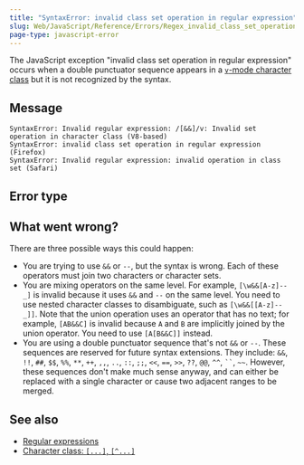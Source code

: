 ```yaml
---
title: "SyntaxError: invalid class set operation in regular expression"
slug: Web/JavaScript/Reference/Errors/Regex_invalid_class_set_operation
page-type: javascript-error
---
```




The JavaScript exception "invalid class set operation in regular expression" occurs when a double punctuator sequence appears in a [`v`-mode character class](/Web/JavaScript/Reference/Regular_expressions/Character_class#v-mode_character_class) but it is not recognized by the syntax.

## Message

```plain
SyntaxError: Invalid regular expression: /[&&]/v: Invalid set operation in character class (V8-based)
SyntaxError: invalid class set operation in regular expression (Firefox)
SyntaxError: Invalid regular expression: invalid operation in class set (Safari)
```

## Error type



## What went wrong?

There are three possible ways this could happen:

- You are trying to use `&&` or `--`, but the syntax is wrong. Each of these operators must join two characters or character sets.
- You are mixing operators on the same level. For example, `[\w&&[A-z]--_]` is invalid because it uses `&&` and `--` on the same level. You need to use nested character classes to disambiguate, such as `[\w&&[[A-z]--_]]`. Note that the union operation uses an operator that has no text; for example, `[AB&&C]` is invalid because `A` and `B` are implicitly joined by the union operator. You need to use `[A[B&&C]]` instead.
- You are using a double punctuator sequence that's not `&&` or `--`. These sequences are reserved for future syntax extensions. They include: `&&`, `!!`, `##`, `$$`, `%%`, `**`, `++`, `,,`, `..`, `::`, `;;`, `<<`, `==`, `>>`, `??`, `@@`, `^^`, ` `` `, `~~`. However, these sequences don't make much sense anyway, and can either be replaced with a single character or cause two adjacent ranges to be merged.

## See also

- [Regular expressions](/Web/JavaScript/Reference/Regular_expressions)
- [Character class: `[...]`, `[^...]`](/Web/JavaScript/Reference/Regular_expressions/Character_class)
